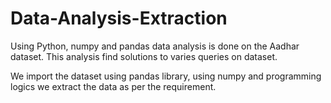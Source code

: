 # Data-Analysis-Extraction
Using Python, numpy and pandas data analysis is done on the Aadhar dataset. This analysis find solutions to varies queries on dataset.

We import the dataset using pandas library, using numpy and programming logics we extract the data as per the requirement.
